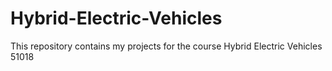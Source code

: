 # Hybrid-Electric-Vehicles
This repository contains my projects for the course Hybrid Electric Vehicles 51018
